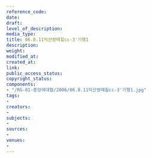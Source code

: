 ```yaml
---
reference_code: 
date: 
draft: 
level_of_description: 
media_type: 
title: 06.8.11익산쌍떼힐cc-3'기행1
description: 
weight: 
modified_at: 
created_at: 
link: 
public_access_status: 
copyright_status: 
components:
- "/RG-01-중앙여대협/2006/06.8.11익산쌍떼힐cc-3'기행1.jpg"
tags:
- 
creators:
- 
subjects:
- 
sources:
- 
venues:
- 
---
```

